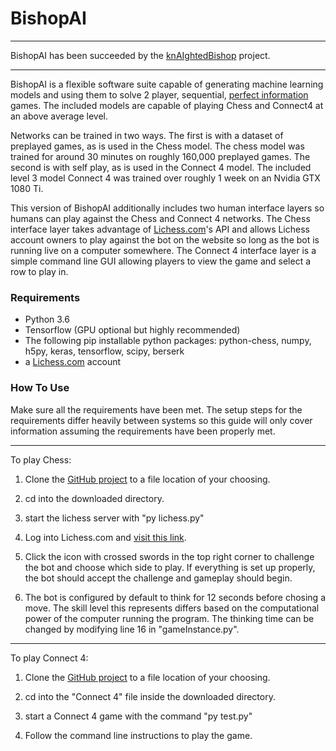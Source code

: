 # BishopAI

------------

BishopAI has been succeeded by the [knAIghtedBishop](https://github.com/dmilin1/knAIghtedBishop) project.

------------

BishopAI is a flexible software suite capable of generating machine learning models and using them to solve 2 player, sequential, [perfect information](https://en.wikipedia.org/wiki/Perfect_information "perfect information") games. The included models are capable of playing Chess and Connect4 at an above average level.

Networks can be trained in two ways. The first is with a dataset of preplayed games, as is used in the Chess model. The chess model was trained for around 30 minutes on roughly 160,000 preplayed games. The second is with self play, as is used in the Connect 4 model. The included level 3 model Connect 4 was trained over roughly 1 week on an Nvidia GTX 1080 Ti.

This version of BishopAI additionally includes two human interface layers so humans can play against the Chess and Connect 4 networks. The Chess interface layer takes advantage of [Lichess.com](https://lichess.org/@/BishopAI "Lichess.com")&#39;s API and allows Lichess account owners to play against the bot on the website so long as the bot is running live on a computer somewhere. The Connect 4 interface layer is a simple command line GUI allowing players to view the game and select a row to play in.

### Requirements

- Python 3.6
- Tensorflow (GPU optional but highly recommended)
- The following pip installable python packages: python-chess, numpy, h5py, keras, tensorflow, scipy, berserk
- a [Lichess.com](https://lichess.org/ "Lichess.com") account


### How To Use

Make sure all the requirements have been met. The setup steps for the requirements differ heavily between systems so this guide will only cover information assuming the requirements have been properly met.


------------



To play Chess:

1. Clone the [GitHub project](https://github.com/dmilin1/BishopAI "GitHub project") to a file location of your choosing.

2. cd into the downloaded directory.

3. start the lichess server with "py lichess.py"

4. Log into Lichess.com and [visit this link](https://lichess.org/@/BishopAI "visit this link").

5. Click the icon with crossed swords in the top right corner to challenge the bot and choose which side to play. If everything is set up properly, the bot should accept the challenge and gameplay should begin.

6. The bot is configured by default to think for 12 seconds before chosing a move. The skill level this represents differs based on the computational power of the computer running the program. The thinking time can be changed by modifying line 16 in "gameInstance.py".


------------


To play Connect 4:

1. Clone the [GitHub project](https://github.com/dmilin1/BishopAI "GitHub project") to a file location of your choosing.

2. cd into the "Connect 4" file inside the downloaded directory.

3. start a Connect 4 game with the command "py test.py"

4. Follow the command line instructions to play the game.
